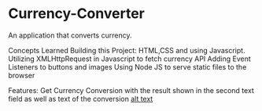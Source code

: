 # Currency-Converter

An application that converts currency.


Concepts Learned Building this Project:
HTML,CSS and using Javascript.
Utilizing XMLHttpRequest in Javascript to fetch currency API
Adding Event Listeners to buttons and images
Using Node JS to serve static files to the browser


Features:
Get Currency Conversion with the result shown in the second text field as well as text of the conversion
[alt text](C:\Users\timtu\Desktop\Currency-Converter\public\images\currencyConverterResult.png)


